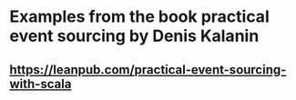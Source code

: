 # Examples from the book practical event sourcing by Denis Kalanin
## https://leanpub.com/practical-event-sourcing-with-scala